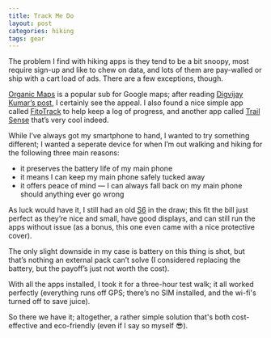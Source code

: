 ```yaml
---
title: Track Me Do
layout: post
categories: hiking 
tags: gear
---
```


The problem I find with hiking apps is they tend to be a bit snoopy, most require sign-up and like to chew on data, and lots of them are pay-walled or ship with a cart load of ads. There are a few exceptions, though.

<style>
.center {
  display: block;
  margin-left: auto;
  margin-right: auto;
  width: 80%;
  max-width: 600px;
}
</style>

<!-- <div>
     <img style="padding-top: 7px; padding-bottom: 25px;" class="center" src="https://raw.githubusercontent.com/martbetz/martbetz.github.io/refs/heads/main/_includes/custom/phone-hiker.jpg" alt="Hiker">
</div> -->

<a href="https://organicmaps.app/ ">Organic Maps</a> is a popular sub for Google maps; after reading <a href="https://www.makeuseof.com/organic-maps-google-maps-privacy-focused-alternative/">Digvijay Kumar’s post</a>, I certainly see the appeal. I also found a nice simple app called <a href="https://codeberg.org/jannis/FitoTrack">FitoTrack</a> to help keep a log of progress, and another app called <a href="https://kylecorry.com/Trail-Sense/">Trail Sense</a> that’s very cool indeed.

While I’ve always got my smartphone to hand, I wanted to try something different; I wanted a seperate device for when I’m out walking and hiking for the following three main reasons:

<ul>
<li>it preserves the battery life of my main phone</li>
<li>it means I can keep my main phone safely tucked away</li>
<li>it offers peace of mind — I can always fall back on my main phone should anything ever go wrong</li>
</ul>

As luck would have it, I still had an old <a href="https://en.m.wikipedia.org/wiki/Samsung_Galaxy_S6">S6</a> in the draw; this fit the bill just perfect as they’re nice and small, have good displays, and can still run the apps without issue (as a bonus, this one even came with a nice protective cover). 

The only slight downside in my case is battery on this thing is shot, but that’s nothing an external pack can’t solve (I considered replacing the battery, but the payoff’s just not worth the cost).

With all the apps installed, I took it for a three-hour  test walk; it all worked perfectly (everything runs off GPS; there’s no SIM installed, and the wi-fi's turned off to save juice). 

So there we have it; altogether, a rather simple solution that's both cost-effective and eco-friendly (even if I say so myself 😎).

<!-- <br><center><b>This post is a work in progress.</b></center><br> -->






